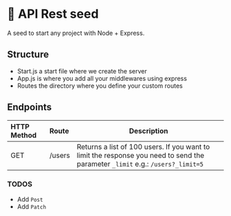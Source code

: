 # :deciduous_tree: API Rest seed 
A seed to start any project with Node + Express. 

## Structure
- Start.js a start file where we create the server
- App.js is where you add all your middlewares using express
- Routes the directory where you define your custom routes

## Endpoints

| HTTP Method | Route           | Description                                                                                                                                                                                                            |
| :---------- | :------------- | ---------------------------------------------------------------------------------------------------------------------------------------------------------------------------------------------------------------------- |
| GET         | /users     | Returns a list of 100 users. If you want to limit the response you need to send the parameter `_limit` e.g.: `/users?_limit=5`




### TODOS
- Add `Post`
- Add `Patch`
